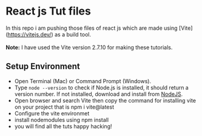 # React js Tut files<br>

In this repo i am pushing those files of react js which are made using [Vite]
(https://vitejs.dev/) as a build tool.<br><br>
**Note:** I have used the Vite version 2.7.10 for making
these tutorials.</s>

##  Setup Environment
- Open Terminal (Mac) or Command Prompt (Windows).
- Type `node --version` to check if Node.js is installed, it should return a
version number. If not installed, download and install from
[NodeJS](http://nodejs.org/).
- Open browser and search Vite then copy the command for installing vite on your project that is npm i vite@latest
- Configure the vite environmet
- install nodemodules using npm install
- you will find all the tuts happy hacking!